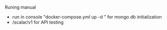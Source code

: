 Runing manual
- run in console "docker-compose.yml up -d " for mongo db initialization
- /scalar/v1 for API testing
